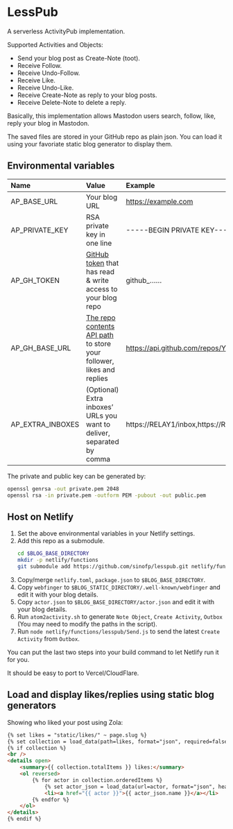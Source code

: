 # LessPub

A serverless ActivityPub implementation.

Supported Activities and Objects:

- Send your blog post as Create-Note (toot).
- Receive Follow.
- Receive Undo-Follow.
- Receive Like.
- Receive Undo-Like.
- Receive Create-Note as reply to your blog posts.
- Receive Delete-Note to delete a reply.

Basically, this implementation allows Mastodon users search, follow, like, reply your blog in Mastodon.

The saved files are stored in your GitHub repo as plain json.
You can load it using your favoriate static blog generator to display them.

## Environmental variables

|Name|Value|Example|
|:-|:-|:-|
|AP_BASE_URL|Your blog URL|https://example.com|
|AP_PRIVATE_KEY|RSA private key in one line|-----BEGIN PRIVATE KEY-----\n……\n-----END PRIVATE KEY-----|
|AP_GH_TOKEN|[GitHub token](https://github.com/settings/tokens?type=beta) that has read & write access to your blog repo|github_……|
|AP_GH_BASE_URL|[The repo contents API path](https://docs.github.com/en/rest/repos/contents?apiVersion=2022-11-28) to store your follower, likes and replies|https://api.github.com/repos/YOUR_USER_NAME/YOUR_REPO_NAME/contents/YOUR_FOLDER|
|AP_EXTRA_INBOXES|(Optional) Extra inboxes’ URLs you want to deliver, separated by comma|https://RELAY1/inbox,https://RELAY2/inbox|

The private and public key can be generated by:

```Bash
openssl genrsa -out private.pem 2048
openssl rsa -in private.pem -outform PEM -pubout -out public.pem
```

## Host on Netlify

1. Set the above environmental variables in your Netlify settings.
2. Add this repo as a submodule.
    ```sh
    cd $BLOG_BASE_DIRECTORY
    mkdir -p netlify/functions
    git submodule add https://github.com/sinofp/lesspub.git netlify/functions/lesspub
    ```
3. Copy/merge `netlify.toml`, `package.json` to `$BLOG_BASE_DIRECTORY`.
4. Copy `webfinger` to `$BLOG_STATIC_DIRECTORY/.well-known/webfinger` and edit it with your blog details.
5. Copy `actor.json` to `$BLOG_BASE_DIRECTORY/actor.json` and edit it with your blog details.
6. Run `atom2activity.sh` to generate `Note Object`, `Create Activity`, `Outbox` (You may need to modify the paths in the script).
7. Run `node netlify/functions/lesspub/Send.js` to send the latest `Create Activity` from `Outbox`.

You can put the last two steps into your build command to let Netlify run it for you.

It should be easy to port to Vercel/CloudFlare.

## Load and display likes/replies using static blog generators

Showing who liked your post using Zola:

```HTML
{% set likes = "static/likes/" ~ page.slug %}
{% set collection = load_data(path=likes, format="json", required=false) %}
{% if collection %}
<br />
<details open>
    <summary>{{ collection.totalItems }} likes:</summary>
    <ol reversed>
        {% for actor in collection.orderedItems %}
            {% set actor_json = load_data(url=actor, format="json", headers=["accept=application/activity+json"]) %}
            <li><a href="{{ actor }}">{{ actor_json.name }}</a></li>
        {% endfor %}
    </ol>
</details>
{% endif %}
```